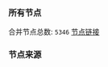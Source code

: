 ### 所有节点
合并节点总数: `5346`
[节点链接](https://github.com/rzhy1/33/raw/master/sub/sub_merge_base64.txt)

### 节点来源
